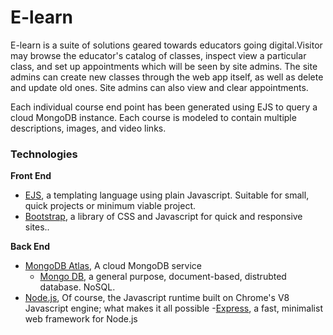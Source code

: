 # E-learn 
E-learn is a suite of solutions geared towards educators going digital.Visitor may browse the educator's catalog of classes, inspect view a particular class, and set up appointments which will be seen by site admins. The site admins can create new classes through the web app itself, as well as delete and update old ones. Site admins can also view and clear appointments.

Each individual course end point has been generated using EJS to query a cloud MongoDB instance. Each course is modeled to contain multiple descriptions, images, and video links. 



### Technologies
**Front End**
- [EJS](https://ejs.co/), a templating language using plain Javascript. Suitable for small, quick projects or minimum viable project. 
- [Bootstrap](https://getbootstrap.com/), a library of CSS and Javascript for quick and responsive sites..

**Back End**
- [MongoDB Atlas](https://www.mongodb.com/cloud/atlas), A cloud MongoDB service
  - [Mongo DB](https://www.mongodb.com/), a general purpose, document-based, distrubted database. NoSQL.
- [Node.js](https://nodejs.org/en/), Of course, the Javascript runtime built on Chrome's V8 Javascript engine; what makes it all possible
-[Express](https://expressjs.com/), a fast, minimalist web framework for Node.js


